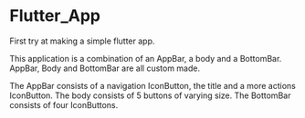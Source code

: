 # Flutter_App
First try at making a simple flutter app.

This application is a combination of an AppBar, a body and a BottomBar.
AppBar, Body and BottomBar are all custom made.

The AppBar consists of a navigation IconButton, the title and a more actions IconButton.
The body consists of 5 buttons of varying size.
The BottomBar consists of four IconButtons.

